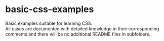# basic-css-examples
Basic examples suitable for learning CSS. <br/>
All cases are documented with detailed knowledge in their corresponding comments and there will be no additional README files in subfolders.